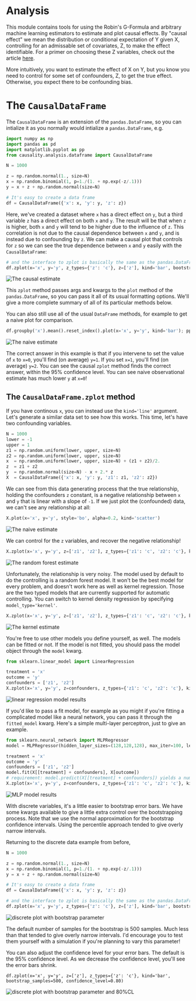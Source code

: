 # Analysis

This module contains tools for using the Robin's G-Formula and arbitrary machine learning estimators to estimate and plot causal effects. By "causal effect" we mean the distribution or conditional expectation of Y given X, controlling for an admissable set of covariates, Z, to make the effect identifiable. For a primer on choosing these Z variables, check out the article [here](https://medium.com/@akelleh/a-technical-primer-on-causality-181db2575e41).

More intuitively, you want to estimate the effect of X on Y, but you know you need to control for some set of confounders, Z, to get the true effect. Otherwise, you expect there to be confounding bias.

# The `CausalDataFrame`

The `CausalDataFrame` is an extension of the `pandas.DataFrame`, so you can intialize it as you normally would intialize a `pandas.DataFrame`, e.g.

```python
import numpy as np
import pandas as pd
import matplotlib.pyplot as pp
from causality.analysis.dataframe import CausalDataFrame

N = 1000

z = np.random.normal(1., size=N)
x = np.random.binomial(1, p=1./(1. + np.exp(-z/.1)))
y = x + z + np.random.normal(size=N)

# It's easy to create a data frame
df = CausalDataFrame({'x': x, 'y': y, 'z': z})
```
Here, we've created a dataset where `x` has a direct effect on `y`, but a third variable `z` has a direct effect on both `x` and `y`. The result will be that when `z` is higher, both `x` and `y` will tend to be higher due to the influence of `z`. This correlation is not due to the causal dependence between `x` and `y`, and is instead due to confounding by `z`. We can make a causal plot that controls for `z` so we can see the true dependence between `x` and `y` easily with the `CausalDataFrame`:


```python
# and the interface to zplot is basically the same as the pandas.DataFrame.plot method!
df.zplot(x='x', y='y', z_types={'z': 'c'}, z=['z'], kind='bar', bootstrap_samples=500); pp.ylabel("$E[Y|do(X=x)]$"); pp.show()

```
![The causal estimate](./img/discrete_zplot.png)

This `zplot` method passes args and kwargs to the `plot` method of the `pandas.DataFrame`, so you can pass it all of its usual formatting options. We'll give a more complete summary of all of its particular methods below.

 You can also still use all of the usual `DataFrame` methods, for example to get a naive plot for comparison.

 ```python
df.groupby('x').mean().reset_index().plot(x='x', y='y', kind='bar'); pp.ylabel("$E[Y|X=x]$"); pp.show()
 ```
 ![The naive estimate](./img/discrete_zplot_naive.png)

The correct answer in this example is that if you intervene to set the value of `x` to `x=0`, you'll find (on average) `y=1`. If you set `x=1`, you'll find (on average) `y=2`. You can see the causal `zplot` method finds the correct answer, within the 95% confidence level. You can see naive observational estimate has much lower `y` at `x=0`!

## The `CausalDataFrame.zplot` method

If you have continous `x`, you can instead use the `kind='line'` argument. Let's generate a similar data set to see how this works. This time, let's have two confounding variables.

```python
N = 1000
lower = -1
upper = 1
z1 = np.random.uniform(lower, upper, size=N)
z2 = np.random.uniform(lower, upper, size=N)
x  = np.random.uniform(lower, upper, size=N) + (z1 + z2)/2.
z  = z1 + z2
y  = np.random.normal(size=N) - x + 2.* z
X  = CausalDataFrame({'x': x, 'y': y, 'z1': z1, 'z2': z2})
```
We can see from this data generating process that the true relationship, holding the confounders `z` constant, is a negative relationship between `x` and `y` that is linear with a slope of `-1`. If we just plot the (confounded) data, we can't see any relationship at all:

```python
X.plot(x='x', y='y', style='bo', alpha=0.2, kind='scatter')
```
 ![The naive estimate](img/continuous_zplot_naive.png)

We can control for the `z` variables, and recover the negative relationship!

```python
X.zplot(x='x', y='y', z=['z1', 'z2'], z_types={'z1': 'c', 'z2': 'c'}, kind='line')
```
 ![The random forest estimate](img/continuous_zplot_random_forest.png)

 Unfortunately, the relationship is very noisy. The model used by default to do the controlling is a random forest model. It won't be the best model for every problem, and doesn't work here as well as kernel regression. Those are the two typed models that are currently supported for automatic controlling. You can switch to kernel density regression by specifying `model_type='kernel'`.

```python
X.zplot(x='x', y='y', z=['z1', 'z2'], z_types={'z1': 'c', 'z2': 'c'}, kind='line', model_type='kernel')
```
 ![The kernel estimate](img/continuous_zplot_kernel.png)

 You're free to use other models you define yourself, as well. The models can be fitted or not. If the model is not fitted, you should pass the model object through the `model` kwarg.

 ```python
 from sklearn.linear_model import LinearRegression

treatment = 'x'
outcome = 'y'
confounders = ['z1', 'z2']
X.zplot(x='x', y='y', z=confounders, z_types={'z1': 'c', 'z2': 'c'}, kind='line', model=LinearRegression)
```
![linear regression model results](./img/continuous_zplot_linear.png)


If you'd like to pass a fit model, for example as you might if you're fitting a complicated model like a neural network, you can pass it through the `fitted_model` kwarg. Here's a simple multi-layer perceptron, just to give an example.

```python
from sklearn.neural_network import MLPRegressor
model = MLPRegressor(hidden_layer_sizes=(128,128,128), max_iter=100, learning_rate_init=0.01)

treatment = 'x'
outcome = 'y'
confounders = ['z1', 'z2']
model.fit(X[[treatment] + confounders], X[outcome])
# requirement: model.predict(X[[treatment] + confounders]) yields a numpy array of scalar predictions for y, dimension (n_samples,)
X.zplot(x='x', y='y', z=confounders, z_types={'z1': 'c', 'z2': 'c'}, kind='line', fitted_model=model)
```

![MLP model results](./img/continuous_zplot_mlp.png)

With discrete variables, it's a little easier to bootstrap error bars. We have some kwargs available to give a little extra control over the bootstrapping process. Note that we use the normal approximation for the bootstrap confidence intervals. Using the percentile approach tended to give overly narrow intervals.

Returning to the discrete data example from before,
```python
N = 1000

z = np.random.normal(1., size=N)
x = np.random.binomial(1, p=1./(1. + np.exp(-z/.1)))
y = x + z + np.random.normal(size=N)

# It's easy to create a data frame
df = CausalDataFrame({'x': x, 'y': y, 'z': z})

# and the interface to zplot is basically the same as the pandas.DataFrame.plot method!
df.zplot(x='x', y='y', z_types={'z': 'c'}, z=['z'], kind='bar', bootstrap_samples=500); pp.ylabel("$E[Y|do(X=x)]$"); pp.show()
```
![discrete plot with bootstrap parameter](./img/discrete_zplot_bootstrap.png)

The default number of samples for the bootstrap is 500 samples. Much less than that tended to give overly narrow intervals. I'd encourage you to test them yourself with a simulation if you're planning to vary this parameter!

You can also adjust the confidence level for your error bars. The default is the 95% confidence level. As we decrease the confidence level, you'll see the error bars shrink.
```
df.zplot(x='x', y='y', z=['z'], z_types={'z': 'c'}, kind='bar', bootstrap_samples=500, confidence_level=0.80)
```
![discrete plot with bootstrap parameter and 80%CL](./img/discrete_zplot_bootstrap_80CL.png)
